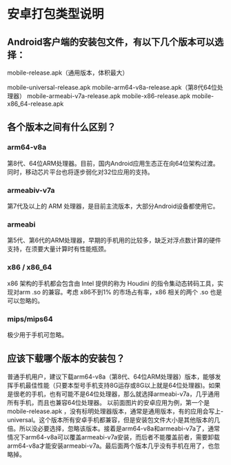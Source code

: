 # 安卓打包类型说明

## Android客户端的安装包文件，有以下几个版本可以选择：
mobile-release.apk（通用版本，体积最大）

mobile-universal-release.apk
mobile-arm64-v8a-release.apk（第8代64位处理器）
mobile-armeabi-v7a-release.apk
mobile-x86-release.apk
mobile-x86_64-release.apk

## 各个版本之间有什么区别？

### arm64-v8a
  第8代、64位ARM处理器。目前，国内Android应用生态正在向64位架构过渡。同时，移动芯片平台也将逐步弱化对32位应用的支持。

### armeabiv-v7a
  第7代及以上的 ARM 处理器，是目前主流版本，大部分Android设备都使用它。

### armeabi
  第5代、第6代的ARM处理器，早期的手机用的比较多，缺乏对浮点数计算的硬件支持，在须要大量计算时有性能瓶颈。

### x86 / x86_64
x86 架构的手机都会包含由 Intel 提供的称为 Houdini 的指令集动态转码工具，实现对arm .so 的兼容。考虑 x86不到1% 的市场占有率，x86 相关的两个 .so 也是可以忽略的。

### mips/mips64
极少用于手机可忽略。


## 应该下载哪个版本的安装包？
  普通手机用户，建议下载arm64-v8a（第8代、64位ARM处理器）版本，能够发挥手机最佳性能（只要本型号手机支持8G运存或8G以上就是64位处理器)。如果是很老的手机，也有可能不是64位处理器，那么就选择armeabi-v7a，几乎通用所有手机，而且也兼容64位处理器。
  以前面图片的安卓应用为例，第一个是 mobile-release.apk ，没有标明处理器版本，通常是通用版本，有的应用会写上-universal。这个版本所有安卓手机都兼容，但是安装包文件大小是其他版本的几倍。所以没必要选择，忽略该版本。接着是arm64-v8a和armeabi-v7a了，通常情况下arm64-v8a可以覆盖armeabi-v7a安装，而后者不能覆盖前者，需要卸载arm64-v8a才能安装armeabi-v7a。最后面两个版本几乎没有手机在用了，也忽略掉。






